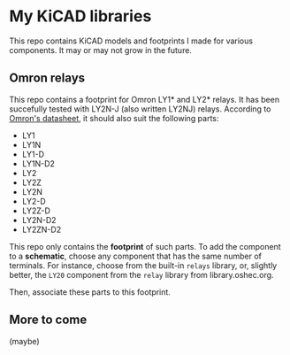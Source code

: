 # My KiCAD libraries

This repo contains KiCAD models and footprints I made for various components.
It may or may not grow in the future.

## Omron relays
This repo contains a footprint for Omron LY1* and LY2* relays.
It has been succefully tested with LY2N-J (also written LY2NJ) relays.
According to [Omron's datasheet](https://www.fa.omron.com.cn/data_pdf/cat/ly_ds_e_4_7_csm54.pdf?id=949), it should also suit the following parts:

* LY1
* LY1N
* LY1-D
* LY1N-D2
* LY2
* LY2Z
* LY2N
* LY2-D
* LY2Z-D
* LY2N-D2
* LY2ZN-D2

This repo only contains the **footprint** of such parts. To add the component to a **schematic**, choose any component that has the same number of terminals. For instance, choose from the built-in `relays` library, or, slightly better, the `LY20` component from the `relay` library from library.oshec.org.

Then, associate these parts to this footprint.

## More to come
(maybe)